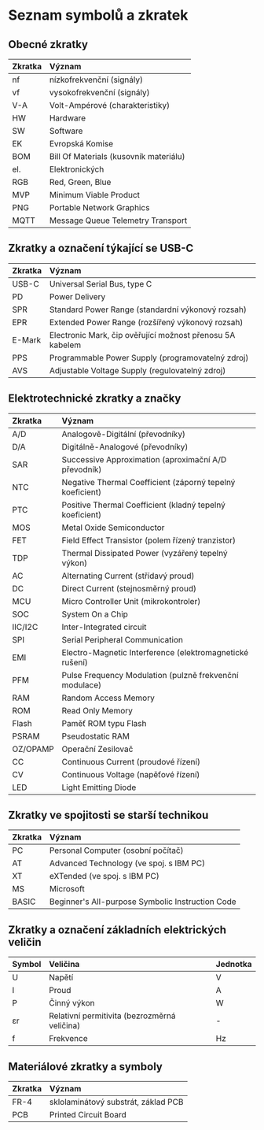 # Seznam symbolů a zkratek

## Obecné zkratky

| Zkratka | Význam                                      |
| :------- | :------------------------------------------ |
| nf       | nízkofrekvenční (signály)                   |
| vf       | vysokofrekvenční (signály)                  |
| V-A      | Volt-Ampérové (charakteristiky)             |
| HW       | Hardware                                    |
| SW       | Software                                    |
| EK       | Evropská Komise                             |
| BOM      | Bill Of Materials (kusovník materiálu)      |
| el.      | Elektronických                              |
| RGB      | Red, Green, Blue                            |
| MVP      | Minimum Viable Product                      |
| PNG      | Portable Network Graphics                   |
| MQTT     | Message Queue Telemetry Transport           |

## Zkratky a označení týkající se USB-C

| Zkratka  | Význam                                                    |
| :------- | :-------------------------------------------------------- |
| USB-C    | Universal Serial Bus, type C                              |
| PD       | Power Delivery                                            |
| SPR      | Standard Power Range (standardní výkonový rozsah)         |
| EPR      | Extended Power Range (rozšířený výkonový rozsah)          |
| E-Mark   | Electronic Mark, čip ověřující možnost přenosu 5A kabelem |
| PPS      | Programmable Power Supply (programovatelný zdroj)         |
| AVS      | Adjustable Voltage Supply (regulovatelný zdroj)           |

## Elektrotechnické zkratky a značky

| Zkratka   | Význam                                                 |
| :-------- | :----------------------------------------------------- |
| A/D       | Analogově-Digitální (převodníky)                       |
| D/A       | Digitálně-Analogové (převodníky)                       |
| SAR       | Successive Approximation (aproximační A/D převodník)   |
| NTC       | Negative Thermal Coefficient (záporný tepelný koeficient) |
| PTC       | Positive Thermal Coefficient (kladný tepelný koeficient)  |
| MOS       | Metal Oxide Semiconductor                              |
| FET       | Field Effect Transistor (polem řízený tranzistor)        |
| TDP       | Thermal Dissipated Power (vyzářený tepelný výkon)      |
| AC        | Alternating Current (střídavý proud)                   |
| DC        | Direct Current (stejnosměrný proud)                    |
| MCU       | Micro Controller Unit (mikrokontroler)                 |
| SOC       | System On a Chip                                       |
| IIC/I2C   | Inter-Integrated circuit                               |
| SPI       | Serial Peripheral Communication                        |
| EMI       | Electro-Magnetic Interference (elektromagnetické rušení) |
| PFM       | Pulse Frequency Modulation (pulzně frekvenční modulace)  |
| RAM       | Random Access Memory                                   |
| ROM       | Read Only Memory                                       |
| Flash     | Paměť ROM typu Flash                                   |
| PSRAM     | Pseudostatic RAM                                       |
| OZ/OPAMP  | Operační Zesilovač                                     |
| CC        | Continuous Current (proudové řízení)                   |
| CV        | Continuous Voltage (napěťové řízení)                   |
| LED       | Light Emitting Diode                                   |

## Zkratky ve spojitosti se starší technikou

| Zkratka | Význam                                                |
| :------ | :---------------------------------------------------- |
| PC      | Personal Computer (osobní počítač)                    |
| AT      | Advanced Technology (ve spoj. s IBM PC)               |
| XT      | eXTended (ve spoj. s IBM PC)                          |
| MS      | Microsoft                                             |
| BASIC   | Beginner's All-purpose Symbolic Instruction Code     |

## Zkratky a označení základních elektrických veličin

| Symbol | Veličina                                    | Jednotka |
| :----- | :------------------------------------------ | :------- |
| U      | Napětí                                      | V        |
| I      | Proud                                       | A        |
| P      | Činný výkon                                 | W        |
| εr     | Relativní permitivita (bezrozměrná veličina) | -        |
| f      | Frekvence                                   | Hz       |

## Materiálové zkratky a symboly

| Zkratka | Význam                             |
| :------ | :--------------------------------- |
| FR-4    | sklolaminátový substrát, základ PCB |
| PCB     | Printed Circuit Board              |
